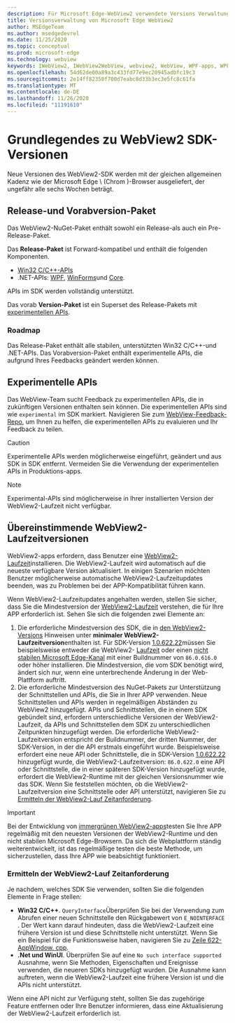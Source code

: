 ```yaml
---
description: Für Microsoft Edge-WebView2 verwendete Versions Verwaltungsmodelle
title: Versionsverwaltung von Microsoft Edge WebView2
author: MSEdgeTeam
ms.author: msedgedevrel
ms.date: 11/25/2020
ms.topic: conceptual
ms.prod: microsoft-edge
ms.technology: webview
keywords: IWebView2, IWebView2WebView, webview2, WebView, WPF-apps, WPF, Edge, ICoreWebView2, ICoreWebView2Host, Browser-Steuerelement, Edge-HTML
ms.openlocfilehash: 54d62de00a89a3c433fd77e9ec20945adbfc19c3
ms.sourcegitcommit: 2e14ff82350f700d7eabc8d33b3ec3e5fc8c61fa
ms.translationtype: MT
ms.contentlocale: de-DE
ms.lasthandoff: 11/26/2020
ms.locfileid: "11191610"
---
```

# Grundlegendes zu WebView2 SDK-Versionen  

Neue Versionen des WebView2-SDK werden mit der gleichen allgemeinen Kadenz wie der Microsoft Edge \ (Chrom \)-Browser ausgeliefert, der ungefähr alle sechs Wochen beträgt.  

## Release-und Vorabversion-Paket  

Das WebView2-NuGet-Paket enthält sowohl ein Release-als auch ein Pre-Release-Paket.  

Das **Release-Paket** ist Forward-kompatibel und enthält die folgenden Komponenten.  

*   [Win32 C/C++-APIs][ReferenceWin32]
*   .NET-APIs:  [WPF][DotnetMicrosoftWebWebview2WpfNamespace], [WinForms][DotnetMicrosoftWebWebview2WinformsNamespace]und [Core][DotnetMicrosoftWebWebview2CoreNamespace].  
    
APIs im SDK werden vollständig unterstützt.  

Das vorab **Version-Paket** ist ein Superset des Release-Pakets mit [experimentellen APIs](#experimental-apis).  

### Roadmap  

Das Release-Paket enthält alle stabilen, unterstützten Win32 C/C++-und .NET-APIs.  Das Vorabversion-Paket enthält experimentelle APIs, die aufgrund Ihres Feedbacks geändert werden können.  

## Experimentelle APIs  

Das WebView-Team sucht Feedback zu experimentellen APIs, die in zukünftigen Versionen enthalten sein können.  Die experimentellen APIs sind wie `experimental` im SDK markiert.  Navigieren Sie zum [WebView-Feedback-Repo][GithubMicrosoftedgeWebviewfeedback], um Ihnen zu helfen, die experimentellen APIs zu evaluieren und Ihr Feedback zu teilen.  

> [!CAUTION]
> Experimentelle APIs werden möglicherweise eingeführt, geändert und aus SDK in SDK entfernt.  Vermeiden Sie die Verwendung der experimentellen APIs in Produktions-apps.  

> [!NOTE]
> Experimental-APIs sind möglicherweise in Ihrer installierten Version der WebView2-Laufzeit nicht verfügbar.  

## Übereinstimmende WebView2-Laufzeitversionen  
WebView2-apps erfordern, dass Benutzer eine [WebView2-Laufzeit][MicrosoftDeveloperEdgeWebview2]installieren.  Die WebView2-Laufzeit wird automatisch auf die neueste verfügbare Version aktualisiert.  In einigen Szenarien möchten Benutzer möglicherweise automatische WebView2-Laufzeitupdates beenden, was zu Problemen bei der APP-Kompatibilität führen kann.  

Wenn WebView2-Laufzeitupdates angehalten werden, stellen Sie sicher, dass Sie die Mindestversion der [WebView2-Laufzeit][MicrosoftDeveloperEdgeWebview2] verstehen, die für Ihre APP erforderlich ist.  Sehen Sie sich die folgenden zwei Elemente an:  

1.  Die erforderliche Mindestversion des SDK, die in [den WebView2-Versions][Webview2Releasenotes] Hinweisen unter **minimaler WebView2-Laufzeitversion**enthalten ist.  Für SDK-Version [1.0.622.22][Webview2Releasenotes1062222]müssen Sie beispielsweise entweder die WebView2- [Laufzeit][MicrosoftDeveloperEdgeWebview2] oder einen [nicht stabilen Microsoft Edge-Kanal][MicrosoftedgeinsiderDownload] mit einer Buildnummer von `86.0.616.0` oder höher installieren.  Die Mindestversion, die vom SDK benötigt wird, ändert sich nur, wenn eine unterbrechende Änderung in der Web-Plattform auftritt.  
1.  Die erforderliche Mindestversion des NuGet-Pakets zur Unterstützung der Schnittstellen und APIs, die Sie in Ihrer APP verwenden.  Neue Schnittstellen und APIs werden in regelmäßigen Abständen zu WebView2 hinzugefügt.  APIs und Schnittstellen, die in einem SDK gebündelt sind, erfordern unterschiedliche Versionen der WebView2-Laufzeit, da APIs und Schnittstellen dem SDK zu unterschiedlichen Zeitpunkten hinzugefügt werden.  Die erforderliche WebView2-Laufzeitversion entspricht der Buildnummer, der dritten Nummer, der SDK-Version, in der die API erstmals eingeführt wurde.  Beispielsweise erfordert eine neue API oder Schnittstelle, die in SDK-Version [1.0.622.22][Webview2Releasenotes1062222] hinzugefügt wurde, die WebView2-Laufzeitversion:  `86.0.622.0`  eine API oder Schnittstelle, die in einer späteren SDK-Version hinzugefügt wurde, erfordert die WebView2-Runtime mit der gleichen Versionsnummer wie das SDK.  Wenn Sie feststellen möchten, ob die WebView2-Laufzeitversion eine Schnittstelle oder API unterstützt, navigieren Sie zu [Ermitteln der WebView2-Lauf Zeitanforderung](#determine-webview2-runtime-requirement).  
    
> [!IMPORTANT]
> Bei der Entwicklung von [immergrünen WebView2-apps][Webview2ConceptsDistributionEvergreenDistributionMode]testen Sie Ihre APP regelmäßig mit den neuesten Versionen der WebView2-Runtime und den nicht stabilen Microsoft Edge-Browsern.  Da sich die Webplattform ständig weiterentwickelt, ist das regelmäßige testen die beste Methode, um sicherzustellen, dass Ihre APP wie beabsichtigt funktioniert.  

### Ermitteln der WebView2-Lauf Zeitanforderung  

Je nachdem, welches SDK Sie verwenden, sollten Sie die folgenden Elemente in Frage stellen:  

*   **Win32 C/C++**.  `QueryInterface`Überprüfen Sie bei der Verwendung zum Abrufen einer neuen Schnittstelle den Rückgabewert von `E_NOINTERFACE` .  Der Wert kann darauf hindeuten, dass die WebView2-Laufzeit eine frühere Version ist und diese Schnittstelle nicht unterstützt.  Wenn Sie ein Beispiel für die Funktionsweise haben, navigieren Sie zu [Zeile 622-AppWindow. cpp][GithubMicrosoftedgeWebview2samplesSampleappsWebview2apisampleAppwindowCppL622].  
*   **.Net und WinUI**.  Überprüfen Sie auf eine `No such interface supported` Ausnahme, wenn Sie Methoden, Eigenschaften und Ereignisse verwenden, die neueren SDKs hinzugefügt wurden.  Die Ausnahme kann auftreten, wenn die WebView2-Laufzeit eine frühere Version ist und die APIs nicht unterstützt.  
    
Wenn eine API nicht zur Verfügung steht, sollten Sie das zugehörige Feature entfernen oder Ihre Benutzer informieren, dass eine Aktualisierung der WebView2-Laufzeit erforderlich ist.  

<!--
## Versioning  

After you have used a particular version of the SDK to build your app, your app may end up running with an older or newer version of installed browser binaries.  Until version 1.0.0.0 of WebView2 there may be breaking changes during updates that prevent your SDK from working with different versions of installed browser binaries.  After version 1.0.0.0, different versions of the SDK may work with different versions of the installed browser by using the following best practices.  

1.  To account for breaking changes to the API be sure to check for failure when requesting the DLL export `CreateCoreWebView2Environment` and when running `QueryInterface` on any `CoreWebView2` object.  A return value of `E_NOINTERFACE` indicates that the SDK is not compatible with the Microsoft Edge browser binaries.  
1.  Checking for failure from `QueryInterface` also accounts for cases where the SDK is newer than the version of the Microsoft Edge browser and your app attempts to use an interface of which the Microsoft Edge browser is unaware.  
1.  When an interface is unavailable, you may consider disabling the associated feature if possible, or otherwise informing your users to update their browsers.  
    -->  

<!--links -->  

[Webview2ConceptsDistributionEvergreenDistributionMode]: ./distribution.md#evergreen-distribution-mode "Immergrüner Verteilungsmodus – Verteilung von apps mithilfe von WebView2 | Microsoft docs"  
[Webview2Releasenotes]: ../releasenotes.md "Anmerkungen zu dieser Version von WebView2 SDK | Microsoft docs"  
[Webview2Releasenotes1062222]: ../releasenotes.md#1062222 "1.0.622.22 – Anmerkungen zu dieser Version von WebView2 SDK | Microsoft docs"   

[DeployedgeChannels]: /deployedge/microsoft-edge-channels "Übersicht über die Microsoft Edge-Kanäle | Microsoft docs"  

[DotnetMicrosoftWebWebview2CoreNamespace]: /dotnet/api/microsoft.web.webview2.core "Microsoft. Web. WebView2. Core-Namespace | Microsoft docs"  
[DotnetMicrosoftWebWebview2WpfNamespace]: /dotnet/api/microsoft.web.webview2.wpf "Microsoft. Web. WebView2. WPF-Namespace | Microsoft docs"  
[DotnetMicrosoftWebWebview2WinformsNamespace]: /dotnet/api/microsoft.web.webview2.winforms "Microsoft. Web. WebView2. WinForms-Namespace | Microsoft docs"  
[ReferenceWin32]: /microsoft-edge/webview2/reference/win32 "WebView2 Win32 C++-Referenz | Microsoft docs"  

[MicrosoftDeveloperEdgeWebview2]: https://developer.microsoft.com/microsoft-edge/webview2/ "Microsoft Edge-WebView2 | Microsoft-Entwickler"  

[GithubMicrosoftedgeWebviewfeedback]: https://github.com/MicrosoftEdge/WebViewFeedback "WebView-Feedback-MicrosoftEdge/WebViewFeedback | GitHub"  
[GithubMicrosoftedgeWebview2samplesSampleappsWebview2apisampleAppwindowCppL622]: https://github.com/MicrosoftEdge/WebView2Samples/blob/8ec7de9d3e80a942bc7025cffad98eee75e11e64/SampleApps/WebView2APISample/AppWindow.cpp#L622 "Zeile 622-AppWindow. cpp-MicrosoftEdge/WebView2Samples | GitHub"  

[MicrosoftedgeinsiderDownload]: https://www.microsoftedgeinsider.com/download "Herunterladen von Microsoft Edge-Insider Kanälen"  
